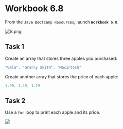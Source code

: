 # Workbook 6.8

From the `Java Bootcamp Resources`, launch **`Workbook 6.8`**.

![8.png](https://firebasestorage.googleapis.com/v0/b/learnthepart-75aed.appspot.com/o/images%2F39bdfc91-b7cd-4cd8-b882-7c8542de2a44?alt=media&token=13d519f8-b968-4ffd-90b4-27fe92a4d07c)
## Task 1
Create an array that stores three apples you purchased:

```java
"Gala", "Granny Smith", "Macintosh"
```

Create another array that stores the price of each apple:

```java
1.99, 1.49, 1.29
```

## Task 2

Use a `for` loop to print each apple and its price.


![](https://firebasestorage.googleapis.com/v0/b/learnthepart-75aed.appspot.com/o/images%2F43f11370-bfe4-4347-8a68-d337ef6d5616?alt=media&token=298cba9f-464e-416c-be15-d01d2951452e)
